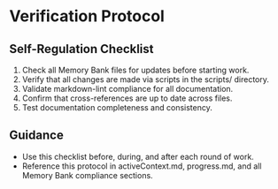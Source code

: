 # Verification Protocol

## Self-Regulation Checklist
1. Check all Memory Bank files for updates before starting work.
2. Verify that all changes are made via scripts in the scripts/ directory.
3. Validate markdown-lint compliance for all documentation.
4. Confirm that cross-references are up to date across files.
5. Test documentation completeness and consistency.

## Guidance
- Use this checklist before, during, and after each round of work.
- Reference this protocol in activeContext.md, progress.md, and all Memory Bank compliance sections.

